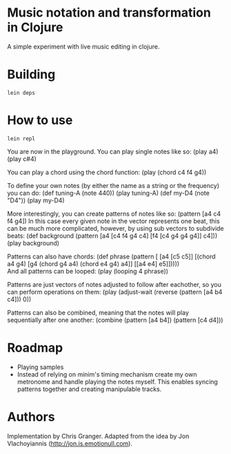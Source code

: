# Music notation and transformation in Clojure #
A simple experiment with live music editing in clojure.

# Building #
    lein deps

# How to use #
    lein repl

You are now in the playground. You can play single notes like so:
    (play a4)
    (play c#4)

You can play a chord using the chord function:
    (play (chord c4 f4 g4))

To define your own notes (by either the name as a string or the frequency) you can do:
    (def tuning-A (note 440))
    (play tuning-A)
    (def my-D4 (note "D4"))
    (play my-D4)

More interestingly, you can create patterns of notes like so:
    (pattern [a4 c4 f4 g4])
In this case every given note in the vector represents one beat, this can be much more complicated, however, by using sub vectors to subdivide beats:
    (def background (pattern [a4 [c4 f4 g4 c4] [f4 [c4 g4 g4 g4]] c4]))
    (play background)

Patterns can also have chords:
    (def phrase (pattern [ [a4 [c5 c5]] [(chord a4 g4) [g4 (chord g4 a4) (chord e4 g4) a4]] [[a4 e4] e5]]))))     
And all patterns can be looped:
    (play (looping 4 phrase))

Patterns are just vectors of notes adjusted to follow after eachother, so you can perform operations on them:
    (play (adjust-wait (reverse (pattern [a4 b4 c4])) 0))

Patterns can also be combined, meaning that the notes will play sequentially after one another:
    (combine (pattern [a4 b4]) (pattern [c4 d4]))

# Roadmap #
- Playing samples
- Instead of relying on minim's timing mechanism create my own metronome and handle playing the notes myself. This enables syncing patterns together and creating manipulable tracks.

# Authors #

Implementation by Chris Granger. Adapted from the idea by Jon Vlachoyiannis (http://jon.is.emotionull.com).
